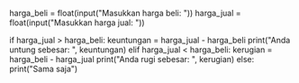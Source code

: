 harga_beli = float(input("Masukkan harga beli: "))
harga_jual = float(input("Masukkan harga jual: "))

if harga_jual > harga_beli:
    keuntungan = harga_jual - harga_beli
    print("Anda untung sebesar: ", keuntungan)
elif harga_jual < harga_beli:
    kerugian = harga_beli - harga_jual
    print("Anda rugi sebesar: ", kerugian)
else:
    print("Sama saja")
